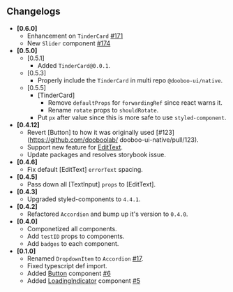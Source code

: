 ## Changelogs
- **[0.6.0]**
  - Enhancement on `TinderCard` [#171](https://github.com/dooboolab/dooboo-ui-native/pull/171)
  - New `Slider` component [#174](https://github.com/dooboolab/dooboo-ui-native/pull/174)
- **[0.5.0]**
  - [0.5.1]
    - Added `TinderCard@0.0.1`.
  - [0.5.3]
    - Properly include the `TinderCard` in multi repo `@dooboo-ui/native`.
  - [0.5.5]
    - [TinderCard]
      - Remove `defaultProps` for `forwardingRef` since react warns it.
      - Rename `rotate` props to `shouldRotate`.
    - Put `px` after value since this is more safe to use `styled-component`.
- **[0.4.12]**
  - Revert [Button] to how it was originally used [#123](https://github.com/dooboolab/
  dooboo-ui-native/pull/123).
  - Support new feature for [EditText](https://github.com/dooboolab/dooboo-ui-native/pull/120).
  - Update packages and resolves storybook issue.
- **[0.4.6]**
  - Fix default [EditText] `errorText` spacing.
- **[0.4.5]**
  - Pass down all [TextInput] `props` to [EditText].
- **[0.4.3]**
  - Upgraded styled-components to `4.4.1`.
- **[0.4.2]**
  - Refactored `Accordion` and bump up it's version to `0.4.0`.
- **[0.4.0]**
  - Componetized all components.
  - Add `testID` props to components.
  - Add `badges` to each component.
- **[0.1.0]**
  - Renamed `DropdownItem` to `Accordion` [#17](https://github.com/dooboolab/dooboo-ui-native/pull/17).
  - Fixed typescript def import.
  - Added [Button](https://github.com/dooboolab/dooboo-ui-native/tree/master/src/components/shared/Button) component [#6](https://github.com/dooboolab/dooboo-ui-native/pull/6)
  - Added [LoadingIndicator](https://github.com/dooboolab/dooboo-ui-native/tree/master/src/components/shared/LoadingIndicator) component [#5](https://github.com/dooboolab/dooboo-ui-native/pull/5)
